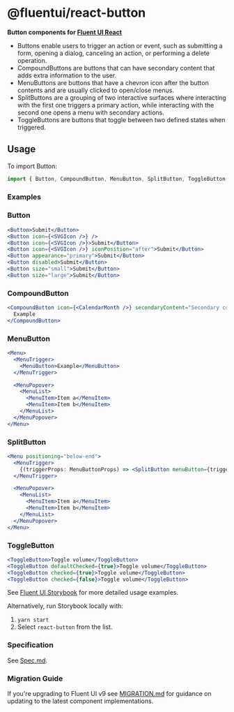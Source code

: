 # @fluentui/react-button

**Button components for [Fluent UI React](https://developer.microsoft.com/en-us/fluentui)**

- Buttons enable users to trigger an action or event, such as submitting a form, opening a dialog, canceling an action, or performing a delete operation.
- CompoundButtons are buttons that can have secondary content that adds extra information to the user.
- MenuButtons are buttons that have a chevron icon after the button contents and are usually clicked to open/close menus.
- SplitButtons are a grouping of two interactive surfaces where interacting with the first one triggers a primary action, while interacting with the second one opens a menu with secondary actions.
- ToggleButtons are buttons that toggle between two defined states when triggered.

## Usage

To import Button:

```js
import { Button, CompoundButton, MenuButton, SplitButton, ToggleButton } from '@fluentui/react-components';
```

### Examples

### Button

```jsx
<Button>Submit</Button>
<Button icon={<SVGIcon />} />
<Button icon={<SVGIcon />}>Submit</Button>
<Button icon={<SVGIcon />} iconPosition="after">Submit</Button>
<Button appearance="primary">Submit</Button>
<Button disabled>Submit</Button>
<Button size="small">Submit</Button>
<Button size="large">Submit</Button>
```

### CompoundButton

```jsx
<CompoundButton icon={<CalendarMonth />} secondaryContent="Secondary content" {...props}>
  Example
</CompoundButton>
```

### MenuButton

```jsx
<Menu>
  <MenuTrigger>
    <MenuButton>Example</MenuButton>
  </MenuTrigger>

  <MenuPopover>
    <MenuList>
      <MenuItem>Item a</MenuItem>
      <MenuItem>Item b</MenuItem>
    </MenuList>
  </MenuPopover>
</Menu>
```

### SplitButton

```jsx
<Menu positioning="below-end">
  <MenuTrigger>
    {(triggerProps: MenuButtonProps) => <SplitButton menuButton={triggerProps}>Example</SplitButton>}
  </MenuTrigger>

  <MenuPopover>
    <MenuList>
      <MenuItem>Item a</MenuItem>
      <MenuItem>Item b</MenuItem>
    </MenuList>
  </MenuPopover>
</Menu>
```

### ToggleButton

```jsx
<ToggleButton>Toggle volume</ToggleButton>
<ToggleButton defaultChecked={true}>Toggle volume</ToggleButton>
<ToggleButton checked={true}>Toggle volume</ToggleButton>
<ToggleButton checked={false}>Toggle volume</ToggleButton>
```

See [Fluent UI Storybook](https://aka.ms/fluentui-storybook) for more detailed usage examples.

Alternatively, run Storybook locally with:

1. `yarn start`
2. Select `react-button` from the list.

### Specification

See [Spec.md](./src/components/Button/SPEC.md).

### Migration Guide

If you're upgrading to Fluent UI v9 see [MIGRATION.md](./src/components/Button/MIGRATION.md) for guidance on updating to the latest component implementations.
